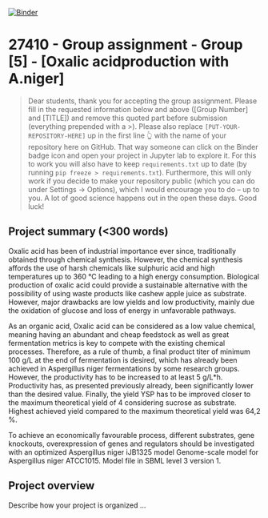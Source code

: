 [![Binder](https://mybinder.org/badge_logo.svg)](https://mybinder.org/v2/gh/27410/https://github.com/27410/27410-2020-group-project-group5_oxalic-acid_a-niger.git/main)

# 27410 - Group assignment - Group [5] - [Oxalic acidproduction with A.niger]

> Dear students, thank you for accepting the group assignment. Please fill in the
> requested information below and above ([Group Number] and [TITLE]) and remove this quoted part before submission (everything prepended with a >).
> Please also replace `[PUT-YOUR-REPOSITORY-HERE]` up in the first line 👆 with the name of your repository here on GitHub.
> That way someone can click on the Binder badge icon and open your project in Jupyter lab to explore it.
> For this to work you will also have to keep `requirements.txt` up to date (by running `pip freeze > requirements.txt`).
> Furthermore, this will only work if you decide to make your repository public (which you can do under Settings -> Options),
> which I would encourage you to do – up to you. A lot of good science happens out in the open these days.
> Good luck!

## Project summary (<300 words)
Oxalic acid has been of industrial importance ever since, traditionally obtained through chemical synthesis. However, the chemical synthesis affords the use of harsh chemicals like sulphuric acid and high temperatures up to 360 °C leading to a high energy consumption. Biological production of oxalic acid could provide a sustainable alternative with the possibility of using waste products like cashew apple juice as substrate. However, major drawbacks are low yields and low productivity, mainly due the oxidation of glucose and loss of energy in unfavorable pathways.

As an organic acid, Oxalic acid can be considered as a low value chemical, meaning having an abundant and cheap feedstock as well as great fermentation metrics is key to compete with the existing chemical processes. Therefore, as a rule of thumb, a final product titer of minimum 100 g/L at the end of fermentation is desired, which has already been achieved in Aspergillus niger fermentations by some research groups. However, the productivity has to be increased to at least 5 g/L*h. Productivity has, as presented previously already, been significantly lower than the desired value. Finally, the yield YSP has to be improved closer to the maximum theoretical yield of 4 considering sucrose as substrate. Highest achieved yield compared to the maximum theoretical yield was 64,2 %.

To achieve an economically favourable process, different substrates, gene knockouts, overexpression of genes and regulators should be investigated with an optimized Aspergillus niger iJB1325 model Genome-scale model for Aspergillus niger ATCC1015. Model file in SBML level 3 version 1.

## Project overview
Describe how your project is organized ...

